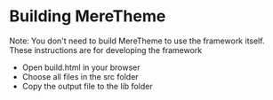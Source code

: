 # Building MereTheme

Note: You don't need to build MereTheme to use the framework itself. These instructions are for developing the framework

- Open build.html in your browser
- Choose all files in the src folder
- Copy the output file to the lib folder
